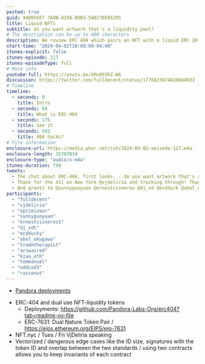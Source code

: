 ```yaml
---
posted: true
guid: 94D056E7-7A9B-429A-BDB3-5A0276EE6295
title: Liquid NFTs
subtitle: do you want artwork that's a liquidity pool?
# The description can be up to 400 characters
description: We review ERC 404 which pairs an NFT with a liquid ERC 20 token, enabling DeFi interactions. Looks at issues, confusion arising from transfers, potential security risks, and market reactions.
start-time: "2024-04-02T18:00:00-04:00"
itunes-explicit: false
itunes-episode: 117
itunes-episodeType: full
# More info
youtube-full: https://youtu.be/kMx0D3hZ-W8
discussion: https://twitter.com/fulldecent/status/1776823674638664033
# Timeline
timeline:
  - seconds: 0
    title: Intro
  - seconds: 64
    title: What is ERC-404
  - seconds: 175
    title: See it
  - seconds: 542
    title: 404 hacks?
# File information
enclosure-url: https://media.phor.net/csh/2024-04-02-episode-117.m4a
enclosure-length: 15707834
enclosure-type: "audio/x-m4a"
itunes-duration: 758
tweets:
  - The chat about ERC-404, first looks. - do you want artwork that's a liquidity pool? - security issue - dual contract approach
  - Thank for the 411 on New York @vjdeliria and trucking through! Thank you for the analysis on 404 @optimizoor
  - And greetz to @sunnyguoyuan @ernestcisneros @dj_xd @mcdduck @abel_okugaw @tradetherapis @arzwasre @kiaa_et @temmanue @oddcod @razionut for joining the call. And a wassup to @PandoraProtocol
participants:
  - "fulldecent"
  - "vjdeliria"
  - "optimizoor"
  - "sunnyguoyuan"
  - "ernestcisneros1"
  - "dj_xdt"
  - "mcdducky"
  - "abel_okugawa"
  - "tradetherapist"
  - "arzwasred"
  - "kiaa_eth"
  - "temmanuel"
  - "oddcod3"
  - "razionut"
---
```


- [Pandora deployments](https://github.com/Pandora-Labs-Org/erc404?tab=readme-ov-file)

<!--end of quick notes-->

- ERC-404 and dual use NFT-liquidity tokens
  - Deployments: https://github.com/Pandora-Labs-Org/erc404?tab=readme-ov-file
  - ERC-7631: Dual Nature Token Pair / https://eips.ethereum.org/EIPS/eip-7631
- NFT.nyc / Tues / Fri VjDeliria speaking
- Vectorized / dangerous edge cases like the ID size, signatures with the token ID and overlap between the two standards / using two contracts allows you to keep invariants of each contract
